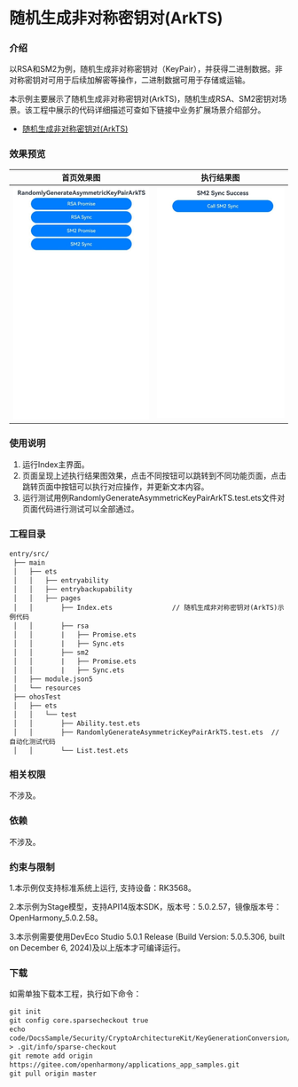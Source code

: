 # 随机生成非对称密钥对(ArkTS)

### 介绍

以RSA和SM2为例，随机生成非对称密钥对（KeyPair），并获得二进制数据。非对称密钥对可用于后续加解密等操作，二进制数据可用于存储或运输。

本示例主要展示了随机生成非对称密钥对(ArkTS)，随机生成RSA、SM2密钥对场景。该工程中展示的代码详细描述可查如下链接中业务扩展场景介绍部分。

- [随机生成非对称密钥对(ArkTS)](https://docs.openharmony.cn/pages/v5.0/zh-cn/application-dev/security/CryptoArchitectureKit/crypto-generate-asym-key-pair-randomly.md)

### 效果预览

| 首页效果图                                                   | 执行结果图                                                   |
| ------------------------------------------------------------ | ------------------------------------------------------------ |
| <img src="./screenshots/RandomlyGenerateAsymmetricKeyPairArkTS1.png" style="zoom: 50%;" /> | <img src="./screenshots/RandomlyGenerateAsymmetricKeyPairArkTS2.png" style="zoom: 50%;" /> |

### 使用说明

1. 运行Index主界面。
2. 页面呈现上述执行结果图效果，点击不同按钮可以跳转到不同功能页面，点击跳转页面中按钮可以执行对应操作，并更新文本内容。
3. 运行测试用例RandomlyGenerateAsymmetricKeyPairArkTS.test.ets文件对页面代码进行测试可以全部通过。

### 工程目录

```
entry/src/
 ├── main
 │   ├── ets
 │   │   ├── entryability
 │   │   ├── entrybackupability
 │   │   ├── pages
 │   │       ├── Index.ets               // 随机生成非对称密钥对(ArkTS)示例代码
 │   │       ├── rsa
 │   │       |   ├── Promise.ets
 │   │       |   ├── Sync.ets
 │   │       ├── sm2
 │   │       |   ├── Promise.ets
 │   │       |   ├── Sync.ets
 │   ├── module.json5
 │   └── resources
 ├── ohosTest
 │   ├── ets
 │   │   └── test
 │   │       ├── Ability.test.ets 
 │   │       ├── RandomlyGenerateAsymmetricKeyPairArkTS.test.ets  // 自动化测试代码
 │   │       └── List.test.ets
```

### 相关权限

不涉及。

### 依赖

不涉及。

### 约束与限制

1.本示例仅支持标准系统上运行, 支持设备：RK3568。

2.本示例为Stage模型，支持API14版本SDK，版本号：5.0.2.57，镜像版本号：OpenHarmony_5.0.2.58。

3.本示例需要使用DevEco Studio 5.0.1 Release (Build Version: 5.0.5.306, built on December 6, 2024)及以上版本才可编译运行。

### 下载

如需单独下载本工程，执行如下命令：

````
git init
git config core.sparsecheckout true
echo code/DocsSample/Security/CryptoArchitectureKit/KeyGenerationConversion/RandomlyGenerateAsymmetricKeyPairArkTS > .git/info/sparse-checkout
git remote add origin https://gitee.com/openharmony/applications_app_samples.git
git pull origin master
````